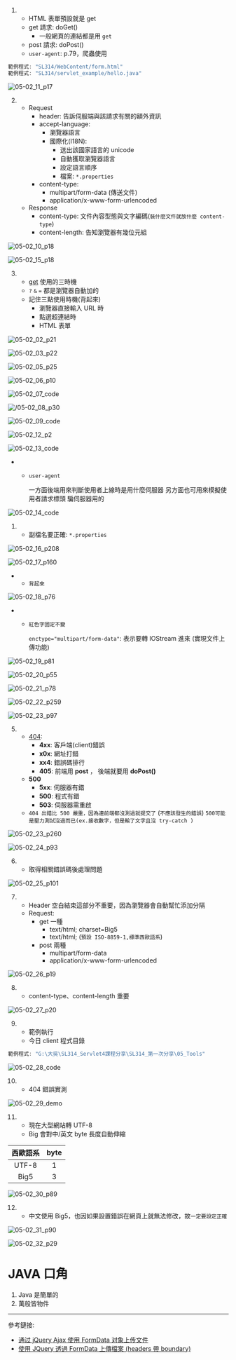 1.  - HTML 表單預設就是 get
    - get 請求: doGet()
      - 一般網頁的連結都是用 `get`
    - post 請求: doPost()
    - `user-agent`: p.79，爬蟲使用

```cs
範例程式: "SL314/WebContent/form.html"
範例程式: "SL314/servlet_example/hello.java"
```

![05-02_11_p17](./image/05-02_11_p17.png)

2. - Request
     - header: 告訴伺服端與該請求有關的額外資訊
     - accept-language:
       - 瀏覽器語言
       - 國際化(I18N):
         - 送出該國家語言的 unicode
         - 自動獲取瀏覽器語言
         - 設定語言順序
         - 檔案: `*.properties`
     - content-type:
       - multipart/form-data (傳送文件)
       - application/x-www-form-urlencoded
   - Response
     - content-type: 文件內容型態與文字編碼(`裝什麼文件就放什麼 content-type`)
     - content-length: 告知瀏覽器有幾位元組

![05-02_10_p18](./image/05-02_10_p18.png)

![05-02_15_p18](./image/05-02_15_p18.png)

3. - [get](http://www.webpage.idv.tw/study/03/09/method.htm) 使用的三時機
   - `?` `&` `=` 都是瀏覽器自動加的
   - 記住三點使用時機(背起來)
     - 瀏覽器直接輸入 URL 時
     - 點選超連結時
     - HTML 表單

![05-02_02_p21](./image/05-02_02_p21.png)

![05-02_03_p22](./image/05-02_03_p22.png)

![05-02_05_p25](./image/05-02_05_p25.png)

![05-02_06_p10](./image/05-02_06_p10.png)

![05-02_07_code](./image/05-02_07_code.png)

![/05-02_08_p30](./image/05-02_08_p30.png)

![05-02_09_code](./image/05-02_09_code.png)

![05-02_12_p2](./image/05-02_12_p2.png)

![05-02_13_code](./image/05-02_13_code.png)

- - `user-agent`

    一方面後端用來判斷使用者上線時是用什麼伺服器
    另方面也可用來模擬使用者請求標頭
    騙伺服器用的

![05-02_14_code](./image/05-02_14_code.png)

1. - 副檔名要正確: `*.properties`

![05-02_16_p208](./image/05-02_16_p208.png)

![05-02_17_p160](./image/05-02_17_p160.png)

- - `背起來`

![05-02_18_p76](./image/05-02_18_p76.png)

- - `紅色字固定不變`

    `enctype="multipart/form-data"`: 表示要轉 IOStream 進來 (實現文件上傳功能)

![05-02_19_p81](./image/05-02_19_p81.png)

![05-02_20_p55](./image/05-02_20_p55.png)

![05-02_21_p78](./image/05-02_21_p78.png)

![05-02_22_p259](./image/05-02_22_p259.png)

![05-02_23_p97](./image/05-02_23_p97.png)

5. - [404](https://www.zhihu.com/question/19599716):
     - **4xx**: 客戶端(client)錯誤
     - **x0x**: 網址打錯
     - **xx4**: 錯誤碼排行
     - **405**: 前端用 **post** ， 後端就要用 **doPost()**
   - **500**
     - **5xx**: 伺服器有錯
     - **500**: 程式有錯
     - **503**: 伺服器需重啟
   - `404 出錯比 500 嚴重，因為連前端都沒測過就提交了` (`不應該發生的錯誤`)
     `500可能是壓力測試沒過而已(ex.接收數字，但是輸了文字且沒 try-catch )`

![05-02_23_p260](./image/05-02_23_p260.png)

![05-02_24_p93](./image/05-02_24_p93.png)

6. - 取得相關錯誤碼後處理問題

![05-02_25_p101](./image/05-02_25_p101.png)

7. - Header 空白結束這部分不重要，因為瀏覽器會自動幫忙添加分隔
   - Request:
     - get 一種
       - text/html; charset=Big5
       - text/html; (`預設 ISO-8859-1,標準西歐語系`)
     - post 兩種
       - multipart/form-data
       - application/x-www-form-urlencoded

![05-02_26_p19](./image/05-02_26_p19.png)

8. - content-type、content-length 重要

![05-02_27_p20](./image/05-02_27_p20.png)

9. - 範例執行
   - 今日 client 程式目錄

```cs
範例程式: "G:\大吳\SL314_Servlet4課程分享\SL314_第一次分享\05_Tools"
```

![05-02_28_code](./image/05-02_28_code.png)

10. - 404 錯誤實測

![05-02_29_demo](./image/05-02_29_demo.png)

11. - 現在大型網站轉 UTF-8
    - Big 會對中/英文 byte 長度自動伸縮

| 西歐語系 | byte |
| :------: | :--: |
|  UTF-8   |  1   |
|   Big5   |  3   |

![05-02_30_p89](./image/05-02_30_p89.png)

12. - 中文使用 Big5，也因如果設置錯誤在網頁上就無法修改，故`一定要設定正確`

![05-02_31_p90](./image/05-02_31_p90.png)

![05-02_32_p29](./image/05-02_32_p29.png)

# JAVA 口角

1. Java 是簡單的
1. 萬般皆物件

---

參考鏈接:

- [通过 jQuery Ajax 使用 FormData 对象上传文件](https://www.jianshu.com/p/46e6e03a0d53)
- [使用 JQuery 透過 FormData 上傳檔案 (headers 帶 boundary)](https://askiebaby.github.io/using-formdata-and-setting-multipart-to-upload-file-by-ajax/)
